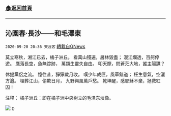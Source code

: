 ###  [:house:返回首頁](https://github.com/ourhimalayas/txt)
---

## 沁園春·長沙——和毛澤東
`2020-09-20 20:36 天涯客` [轉載自GNews](https://gnews.org/zh-hant/372086/)

莫立寒秋，湘江已去，橘子洲丘。 
 看萬山殘遍，層林毀盡；
 漫江爛透，百舸停遊。 
 鷹落長空，魚無踪跡，
 萬類生靈失自由。 
 叩天際，問蒼茫大地，誰主陽謀？ 

 休提黨侶之流。 
 憶往昔，猙獰歲月收。 
 嘆少年成匪，風華錯道；
 枉生意氣，空灑方遒。 
 埋葬江山，偷欺日月，
 九野興風萬戶愁。 
 乾坤醒，感耶穌不棄，拯救紅囚！

注释：
 橘子洲丘：即在橘子洲中央树立的毛泽东坟像。




![](https://s3.amazonaws.com/gnews-media-offload/wp-content/uploads/2020/09/20201948/qyc_mao.png)
0
